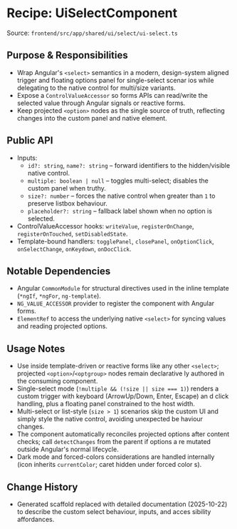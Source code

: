 # Recipe: UiSelectComponent

Source: `frontend/src/app/shared/ui/select/ui-select.ts`

## Purpose & Responsibilities
- Wrap Angular's `<select>` semantics in a modern, design-system aligned trigger and floating options panel for single-select scenar
  ios while delegating to the native control for multi/size variants.
- Expose a `ControlValueAccessor` so forms APIs can read/write the selected value through Angular signals or reactive forms.
- Keep projected `<option>` nodes as the single source of truth, reflecting changes into the custom panel and native element.

## Public API
- Inputs:
  - `id?: string`, `name?: string` – forward identifiers to the hidden/visible native control.
  - `multiple: boolean | null` – toggles multi-select; disables the custom panel when truthy.
  - `size?: number` – forces the native control when greater than `1` to preserve listbox behaviour.
  - `placeholder?: string` – fallback label shown when no option is selected.
- ControlValueAccessor hooks: `writeValue`, `registerOnChange`, `registerOnTouched`, `setDisabledState`.
- Template-bound handlers: `togglePanel`, `closePanel`, `onOptionClick`, `onSelectChange`, `onKeydown`, `onDocClick`.

## Notable Dependencies
- Angular `CommonModule` for structural directives used in the inline template (`*ngIf`, `*ngFor`, `ng-template`).
- `NG_VALUE_ACCESSOR` provider to register the component with Angular forms.
- `ElementRef` to access the underlying native `<select>` for syncing values and reading projected options.

## Usage Notes
- Use inside template-driven or reactive forms like any other `<select>`; projected `<option>`/`<optgroup>` nodes remain declarative
  ly authored in the consuming component.
- Single-select mode (`!multiple && (!size || size === 1)`) renders a custom trigger with keyboard (ArrowUp/Down, Enter, Escape) an
  d click handling, plus a floating panel constrained to the host width.
- Multi-select or list-style (`size > 1`) scenarios skip the custom UI and simply style the native control, avoiding unexpected be
  haviour changes.
- The component automatically reconciles projected options after content checks; call `detectChanges` from the parent if options a
  re mutated outside Angular's normal lifecycle.
- Dark mode and forced-colors considerations are handled internally (icon inherits `currentColor`; caret hidden under forced color
  s).

## Change History
- Generated scaffold replaced with detailed documentation (2025-10-22) to describe the custom select behaviour, inputs, and acces
  sibility affordances.

